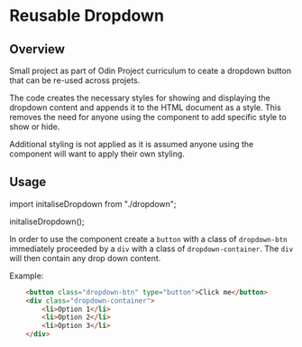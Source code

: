 # Reusable Dropdown

## Overview

Small project as part of Odin Project curriculum to ceate a dropdown button that can be re-used across projets.

The code creates the necessary styles for showing and displaying the dropdown content and appends it to the HTML document as a style. This removes the need for anyone using the component to add specific style to show or hide. 

Additional styling is not applied as it is assumed anyone using the component will want to apply their own styling.

## Usage
import initaliseDropdown from "./dropdown";

initaliseDropdown();

In order to use the component create a `button` with a class of `dropdown-btn` immediately proceeded by a `div` with a class of `dropdown-container`. The `div` will then contain any drop down content.

Example:
```html
    <button class="dropdown-btn" type="button">Click me</button>
    <div class="dropdown-container">
        <li>Option 1</li>
        <li>Option 2</li>
        <li>Option 3</li>
    </div>
```
